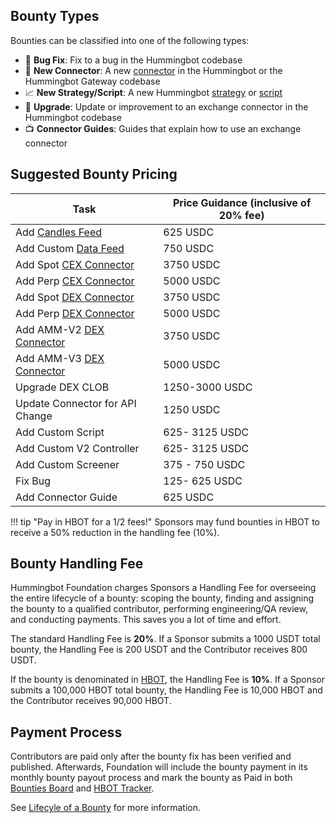 ## Bounty Types

Bounties can be classified into one of the following types:

* 🐞 **Bug Fix**: Fix to a bug in the Hummingbot codebase
* 🏦 **New Connector**: A new [connector](/exchanges/) in the Hummingbot or the Hummingbot Gateway codebase
* 📈 **New Strategy/Script**: A new Hummingbot [strategy](/strategies/) or [script](/scripts/)
* 🚀 **Upgrade**: Update or improvement to an exchange connector in the Hummingbot codebase
* 📺 **Connector Guides**: Guides that explain how to use an exchange connector

## Suggested Bounty Pricing

| Task | Price Guidance (inclusive of 20% fee) |
| --- | --- |
| Add [Candles Feed](v2-strategies/data/) | 625 USDC |
| Add Custom [Data Feed](https://github.com/hummingbot/hummingbot/tree/master/hummingbot/data_feed) | 750 USDC |
| Add Spot [CEX Connector](/cex-connectors) | 3750 USDC |
| Add Perp [CEX Connector](/cex-connectors) | 5000 USDC |
| Add Spot [DEX Connector](/dex-connectors) | 3750 USDC |
| Add Perp [DEX Connector](/dex-connectors) | 5000 USDC |
| Add AMM-V2 [DEX Connector](/dex-connectors) | 3750 USDC |
| Add AMM-V3 [DEX Connector]((/dex-connectors)) | 5000 USDC |
| Upgrade DEX CLOB | 1250-3000 USDC |
| Update Connector for API Change | 1250 USDC |
| Add Custom Script | 625- 3125 USDC |
| Add Custom V2 Controller | 625- 3125 USDC |
| Add Custom Screener | 375 - 750 USDC |
| Fix Bug | 125- 625 USDC |
| Add Connector Guide | 625 USDC |

!!! tip "Pay in HBOT for a 1/2 fees!"
    Sponsors may fund bounties in HBOT to receive a 50% reduction in the handling fee (10%).

## Bounty Handling Fee

Hummingbot Foundation charges Sponsors a Handling Fee for overseeing the entire lifecycle of a bounty: scoping the bounty, finding and assigning the bounty to a qualified contributor, performing engineering/QA review, and conducting payments. This saves you a lot of time and effort.

The standard Handling Fee is **20%**. If a Sponsor submits a 1000 USDT total bounty, the Handling Fee is 200 USDT and the Contributor receives 800 USDT.

If the bounty is denominated in [HBOT](https://etherscan.io/token/0xe5097d9baeafb89f9bcb78c9290d545db5f9e9cb), the Handling Fee is **10%**. If a Sponsor submits a 100,000 HBOT total bounty, the Handling Fee is 10,000 HBOT and the Contributor receives 90,000 HBOT.

## Payment Process

Contributors are paid only after the bounty fix has been verified and published. Afterwards, Foundation will include the bounty payment in its monthly bounty payout process and mark the bounty as Paid in both [Bounties Board](https://github.com/orgs/hummingbot/projects/7/views/1) and [HBOT Tracker](https://docs.google.com/spreadsheets/d/1UNAumPMnXfsghAAXrfKkPGRH9QlC8k7Cu1FGQVL1t0M/edit?usp=sharing).

See [Lifecyle of a Bounty](./lifecycle.md) for more information.